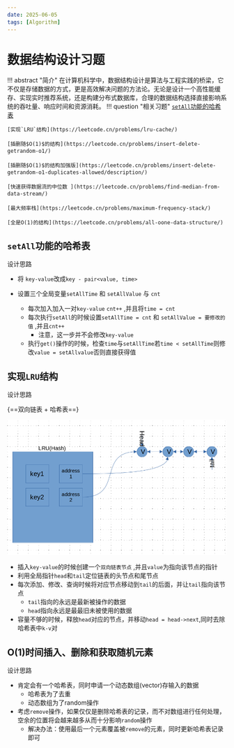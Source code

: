 ```yaml
---
date: 2025-06-05
tags: [Algorithm]
---
```

# 数据结构设计习题
!!! abstract "简介"
    在计算机科学中，数据结构设计是算法与工程实践的桥梁，它不仅是存储数据的方式，更是高效解决问题的方法论。无论是设计一个高性能缓存、实现实时推荐系统，还是构建分布式数据库，合理的数据结构选择直接影响系统的吞吐量、响应时间和资源消耗。
!!! question "相关习题"
    [`setAll`功能的哈希表](https://www.nowcoder.com/practice/7c4559f138e74ceb9ba57d76fd169967)

    [实现`LRU`结构](https://leetcode.cn/problems/lru-cache/)

    [插删随$O(1)$的结构](https://leetcode.cn/problems/insert-delete-getrandom-o1/)

    [插删随$O(1)$的结构加强版](https://leetcode.cn/problems/insert-delete-getrandom-o1-duplicates-allowed/description/)

    [快速获得数据流的中位数 ](https://leetcode.cn/problems/find-median-from-data-stream/)

    [最大频率栈](https://leetcode.cn/problems/maximum-frequency-stack/)

    [全是O(1)的结构](https://leetcode.cn/problems/all-oone-data-structure/)

## `setAll`功能的哈希表
设计思路

- 将 `key-value`改成`key - pair<value, time>` 

- 设置三个全局变量`setAllTime` 和 `setAllValue` 与 `cnt`
  - 每次加入加入一对`key-value` `cnt++` ,并且将`time = cnt`
  - 每次执行`setAll`的时候设置`setAllTime = cnt` 和 `setAllValue = 要修改的值` ,并且`cnt++`
    - 注意，这一步并不会修改`key-value`
  - 执行`get()`操作的时候，检查`time`与`setAllTime`若`time < setAllTime`则修改`value = setAllvalue`否则直接获得值

## 实现`LRU`结构
设计思路

{==双向链表 + 哈希表==}

![](../../images/2025-6-5-DateStrucutreDesign/image-20250605142733342.png)

- 插入`key-value`的时候创建一个`双向链表节点` ,并且`value`为指向该节点的指针
- 利用全局指针`head`和`tail`定位链表的头节点和尾节点
- 每次添加、修改、查询时候将对应节点移动到`tail`的后面，并让`tail`指向该节点
  - `tail`指向的永远是最新被操作的数据
  - `head`指向永远是最最旧未被使用的数据
- 容量不够的时候，释放`head`对应的节点，并移动`head = head->next`,同时去除哈希表中`k-v`对

## O(1)时间插入、删除和获取随机元素
设计思路

- 肯定会有一个哈希表，同时申请一个动态数组(vector)存输入的数据
  - 哈希表为了去重
  - 动态数组为了random操作
- 考虑`remove`操作，如果仅仅是删除哈希表的记录，而不对数组进行任何处理，空余的位置将会越来越多从而十分影响`random`操作
  - 解决办法：使用最后一个元素覆盖被`remove`的元素，同时更新哈希表记录即可

